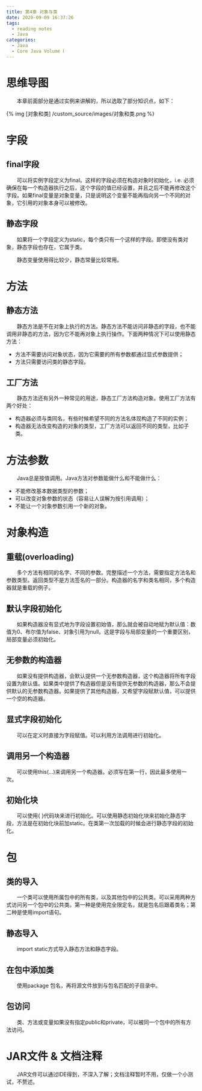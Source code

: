 ```yaml
---
title: 第4章 对象与类
date: 2020-09-09 16:37:26
tags:
  - reading notes
  - Java
categories:
  - Java
  - Core Java Volume Ⅰ
---
```


# 思维导图

&emsp;&emsp;本章前面部分是通过实例来讲解的，所以选取了部分知识点，如下：

{% img [对象和类] /custom_source/images/对象和类.png %}

# 字段

## final字段

&emsp;&emsp;可以将实例字段定义为final。这样的字段必须在构造对象时初始化，i.e. 必须确保在每一个构造器执行之后，这个字段的值已经设置，并且之后不能再修改这个字段。如果final变量是对象变量，只是说明这个变量不能再指向另一个不同的对象，它引用的对象本身可以被修改。

## 静态字段

&emsp;&emsp;如果将一个字段定义为static，每个类只有一个这样的字段。即使没有类对象，静态字段也存在，它属于类。

&emsp;&emsp;静态变量使用得比较少，静态常量比较常用。

# 方法

## 静态方法

&emsp;&emsp;静态方法是不在对象上执行的方法。静态方法不能访问非静态的字段，也不能调用非静态的方法，因为它不能再对象上执行操作。下面两种情况下可以使用静态方法：

- 方法不需要访问对象状态，因为它需要的所有参数都通过显式参数提供；
- 方法只需要访问类的静态字段。

## 工厂方法

&emsp;&emsp;静态方法还有另外一种常见的用途，静态工厂方法构造对象。使用工厂方法有两个好处：

- 构造器必须与类同名，有些时候希望不同的方法名体现构造了不同的实例；
- 构造器无法改变构造的对象的类型，工厂方法可以返回不同的类型，比如子类。

# 方法参数

&emsp;&emsp;Java总是按值调用。Java方法对参数能做什么和不能做什么：

- 不能修改基本数据类型的参数；
- 可以改变对象参数的状态（容易让人误解为按引用调用）；
- 不能让一个对象参数引用一个新的对象。

# 对象构造

## 重载(overloading)

&emsp;&emsp;多个方法有相同的名字、不同的参数。完整描述一个方法，需要指定方法名和参数类型。返回类型不是方法签名的一部分。构造器的名字和类名相同，多个构造器就是重载的例子。

## 默认字段初始化

&emsp;&emsp;如果构造器没有显式地为字段设置初始值，那么就会被自动地赋为默认值：数值为0、布尔值为false、对象引用为null。这是字段与局部变量的一个重要区别，局部变量必须初始化。

## 无参数的构造器

&emsp;&emsp;如果没有提供构造器，会默认提供一个无参数构造器，这个构造器将所有字段设置为默认值。如果类中提供了构造器但是没有提供无参数的构造器，那么不会提供默认的无参数构造器。如果提供了其他构造器，又希望字段赋默认值，可以提供一个空的构造器。

## 显式字段初始化

&emsp;&emsp;可以在定义时直接为字段赋值。可以利用方法调用进行初始化。

## 调用另一个构造器

&emsp;&emsp;可以使用this(...)来调用另一个构造器。必须写在第一行，因此最多使用一次。

## 初始化块

&emsp;&emsp;可以使用{ }代码块来进行初始化。可以使用静态初始化块来初始化静态字段，方法是在初始化块前加static。在类第一次加载的时候会进行静态字段的初始化。

# 包

## 类的导入

&emsp;&emsp;一个类可以使用所属包中的所有类，以及其他包中的公共类。可以采用两种方式访问另一个包中的公共类。第一种是使用完全限定名，就是包名后跟着类名；第二种是使用import语句。

## 静态导入

&emsp;&emsp;import static方式导入静态方法和静态字段。

## 在包中添加类

&emsp;&emsp;使用package 包名，再将源文件放到与包名匹配的子目录中。

## 包访问

&emsp;&emsp;类、方法或变量如果没有指定public和private，可以被同一个包中的所有方法访问。

# JAR文件 & 文档注释

&emsp;&emsp;JAR文件可以通过IDE得到，不深入了解；文档注释暂时不用，仅做一个小测试，不赘述。

